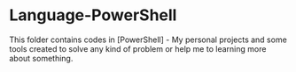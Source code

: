 # Language-PowerShell

This folder contains codes in [PowerShell] - My personal projects and some tools created to solve any kind of problem or help me to learning more about something.

